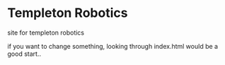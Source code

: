 # Templeton Robotics
site for templeton robotics

if you want to change something, looking through index.html would be a good start..